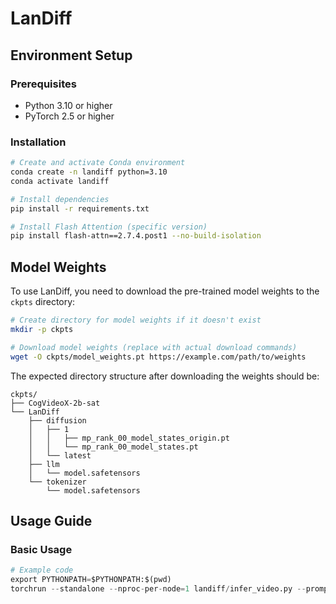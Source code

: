 # LanDiff



## Environment Setup

### Prerequisites
- Python 3.10 or higher
- PyTorch 2.5 or higher

### Installation

```bash
# Create and activate Conda environment
conda create -n landiff python=3.10
conda activate landiff

# Install dependencies
pip install -r requirements.txt

# Install Flash Attention (specific version)
pip install flash-attn==2.7.4.post1 --no-build-isolation
```

## Model Weights

To use LanDiff, you need to download the pre-trained model weights to the `ckpts` directory:

```bash
# Create directory for model weights if it doesn't exist
mkdir -p ckpts

# Download model weights (replace with actual download commands)
wget -O ckpts/model_weights.pt https://example.com/path/to/weights
```

The expected directory structure after downloading the weights should be:

```
ckpts/
├── CogVideoX-2b-sat
└── LanDiff
    ├── diffusion
    │   ├── 1
    │   │   ├── mp_rank_00_model_states_origin.pt
    │   │   └── mp_rank_00_model_states.pt
    │   └── latest
    ├── llm
    │   └── model.safetensors
    └── tokenizer
        └── model.safetensors
```

## Usage Guide

### Basic Usage

```python
# Example code
export PYTHONPATH=$PYTHONPATH:$(pwd)
torchrun --standalone --nproc-per-node=1 landiff/infer_video.py --prompt "A snail with a brown and tan shell is seen crawling on a bed of green moss. The snail's body is grayish-brown, and it has two prominent tentacles extended forward. The environment suggests a natural, outdoor setting with a focus on the snail's movement across the mossy surface."
```
